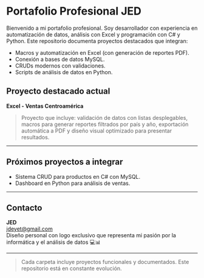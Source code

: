 # Portafolio Profesional JED

Bienvenido a mi portafolio profesional. Soy desarrollador con experiencia en automatización de datos, análisis con Excel y programación con C# y Python. Este repositorio documenta proyectos destacados que integran:

- Macros y automatización en Excel (con generación de reportes PDF).
- Conexión a bases de datos MySQL.
- CRUDs modernos con validaciones.
- Scripts de análisis de datos en Python.

## Proyecto destacado actual

**Excel - Ventas Centroamérica**

> Proyecto que incluye: validación de datos con listas desplegables, macros para generar reportes filtrados por país y año, exportación automática a PDF y diseño visual optimizado para presentar resultados.

---

## Próximos proyectos a integrar
- Sistema CRUD para productos en C# con MySQL.
- Dashboard en Python para análisis de ventas.

---

## Contacto
**JED**  
jdeyet@gmail.com  
Diseño personal con logo exclusivo que representa mi pasión por la informática y el análisis de datos 💻📊

---

> Cada carpeta incluye proyectos funcionales y documentados. Este repositorio está en constante evolución.
